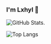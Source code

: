 ### I'm Lxhyl 👋

![GitHub Stats](https://github-readme-stats.vercel.app/api?username=lxhyl&show_icons=true&theme=radical).   

![Top Langs](https://github-readme-stats.vercel.app/api/top-langs/?username=lxhyl&layout=compact&theme=radical&hide=swift)



